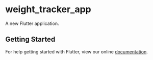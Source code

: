 # weight_tracker_app

A new Flutter application.

## Getting Started

For help getting started with Flutter, view our online
[documentation](https://flutter.io/).
